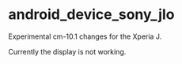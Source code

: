 android_device_sony_jlo
=======================

Experimental cm-10.1 changes for the Xperia J.

Currently the display is not working.
